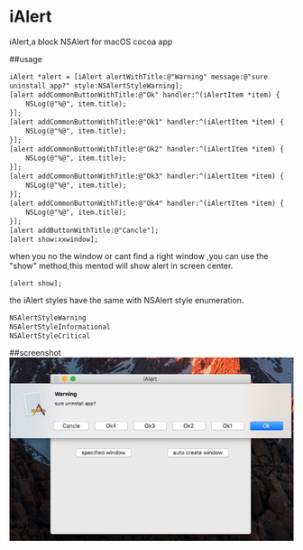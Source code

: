 # iAlert
iAlert,a block NSAlert for macOS cocoa app

##usage

```
iAlert *alert = [iAlert alertWithTitle:@"Warning" message:@"sure uninstall app?" style:NSAlertStyleWarning];
[alert addCommonButtonWithTitle:@"Ok" handler:^(iAlertItem *item) {
    NSLog(@"%@", item.title);
}];
[alert addCommonButtonWithTitle:@"Ok1" handler:^(iAlertItem *item) {
    NSLog(@"%@", item.title);
}];
[alert addCommonButtonWithTitle:@"Ok2" handler:^(iAlertItem *item) {
    NSLog(@"%@", item.title);
}];
[alert addCommonButtonWithTitle:@"Ok3" handler:^(iAlertItem *item) {
    NSLog(@"%@", item.title);
}];
[alert addCommonButtonWithTitle:@"Ok4" handler:^(iAlertItem *item) {
    NSLog(@"%@", item.title);
}];
[alert addButtonWithTitle:@"Cancle"];
[alert show:xxwindow];
```

when you no the window or cant find a right window ,you can use the  "show" method,this mentod will show alert in screen center.

```
[alert show];
```

the iAlert styles have the same with NSAlert style enumeration.

```
NSAlertStyleWarning
NSAlertStyleInformational
NSAlertStyleCritical
```

##screenshot
![image](https://raw.githubusercontent.com/shaojiankui/iAlert/master/demo.png)




